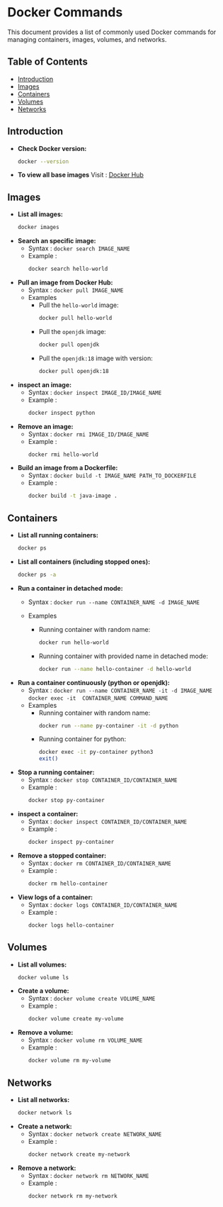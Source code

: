 # Docker Commands

This document provides a list of commonly used Docker commands for managing containers, images, volumes, and networks.

## Table of Contents

- [Introduction](#introduction)
- [Images](#images)
- [Containers](#containers)
- [Volumes](#volumes)
- [Networks](#networks)

## Introduction

- **Check Docker version:**
    ```sh
    docker --version

- **To view all base images** Visit : [Docker Hub](https://hub.docker.com/)

## Images

- **List all images:**
    ```sh
    docker images

- **Search an specific image:**
    - Syntax :  `docker search IMAGE_NAME`
    - Example :
        ```sh 
        docker search hello-world

- **Pull an image from Docker Hub:**
    - Syntax :  `docker pull IMAGE_NAME`
    - Examples
        - Pull the `hello-world` image:
            ```sh 
            docker pull hello-world

        - Pull the `openjdk` image:
            ```sh 
            docker pull openjdk

        - Pull the `openjdk:18` image with version:
            ```sh 
            docker pull openjdk:18

- **inspect an image:**
    - Syntax :  `docker inspect IMAGE_ID/IMAGE_NAME`
    - Example :
        ```sh
        docker inspect python

- **Remove an image:**
    - Syntax :  `docker rmi IMAGE_ID/IMAGE_NAME`
    - Example :
        ```sh
        docker rmi hello-world


- **Build an image from a Dockerfile:**
    - Syntax :  `docker build -t IMAGE_NAME PATH_TO_DOCKERFILE`
    - Example :
        ```sh
        docker build -t java-image .

## Containers

- **List all running containers:**
  ```sh 
  docker ps

- **List all containers (including stopped ones):**
  ```sh
  docker ps -a

- **Run a container in detached mode:**
    - Syntax :  `docker run --name CONTAINER_NAME -d IMAGE_NAME`

    - Examples
        - Running container with random name:
            ```sh 
            docker run hello-world

        - Running container with provided name in detached mode:
            ```sh 
            docker run --name hello-container -d hello-world

- **Run a container continuously (python or openjdk):**
    - Syntax :  `docker run --name CONTAINER_NAME -it -d IMAGE_NAME`
      `docker exec -it  CONTAINER_NAME COMMAND_NAME`
    - Examples
        - Running container with random name:
            ```sh 
            docker run --name py-container -it -d python

        - Running container for python:
            ```sh 
            docker exec -it py-container python3
            exit()

- **Stop a running container:**
    - Syntax :  `docker stop CONTAINER_ID/CONTAINER_NAME`
    - Example :
        ```sh
        docker stop py-container

- **inspect a container:**
    - Syntax :  `docker inspect CONTAINER_ID/CONTAINER_NAME`
    - Example :
        ```sh
        docker inspect py-container

- **Remove a stopped container:**
    - Syntax :  `docker rm CONTAINER_ID/CONTAINER_NAME`
    - Example :
        ```sh
        docker rm hello-container

- **View logs of a container:**
    - Syntax :  `docker logs CONTAINER_ID/CONTAINER_NAME`
    - Example :
        ```sh
        docker logs hello-container

## Volumes

- **List all volumes:**
    ```sh
    docker volume ls

- **Create a volume:**
    - Syntax :  `docker volume create VOLUME_NAME`
    - Example :
        ```sh
        docker volume create my-volume

- **Remove a volume:**
    - Syntax :  `docker volume rm VOLUME_NAME`
    - Example :
        ```sh
        docker volume rm my-volume

## Networks

- **List all networks:**
    ```sh
    docker network ls

- **Create a network:**
    - Syntax :  `docker network create NETWORK_NAME`
    - Example :
        ```sh
        docker network create my-network

- **Remove a network:**
    - Syntax :  `docker network rm NETWORK_NAME`
    - Example :
        ```sh
        docker network rm my-network